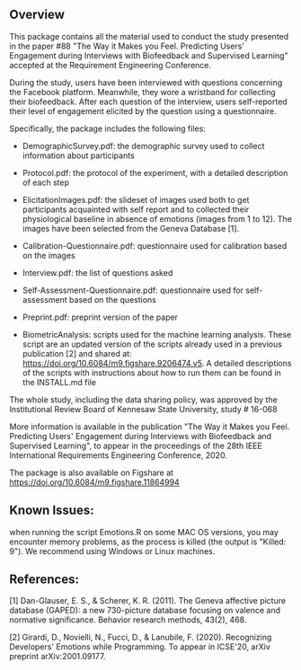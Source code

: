## Overview

This package contains all the material used to conduct the study presented in the paper #88 "The Way it Makes you Feel. Predicting Users' Engagement during Interviews with Biofeedback and Supervised Learning" accepted at the Requirement Engineering Conference. 

 During the study, users have been interviewed with questions concerning the Facebook platform. Meanwhile, they wore a wristband for collecting their biofeedback. After each question of the interview, users self-reported their level of engagement elicited by the question using a questionnaire.  

Specifically, the package includes the following files: 

- DemographicSurvey.pdf: the demographic survey used to collect information about participants

- Protocol.pdf: the protocol of the experiment, with a detailed description of each step

- ElicitationImages.pdf: the slideset of images used both to get participants acquainted with self 
  report and to collected their physiological baseline in absence of emotions (images from 1 to 12).
  The images have been selected from the Geneva Database [1].

- Calibration-Questionnaire.pdf: questionnaire used for calibration based on the images

- Interview.pdf: the list of questions asked

- Self-Assessment-Questionnaire.pdf: questionnaire used for self-assessment based on the questions

- Preprint.pdf: preprint version of the paper

- BiometricAnalysis: scripts used for the machine learning analysis. These script are an updated version of the scripts already used in a previous publication [2] and shared at: https://doi.org/10.6084/m9.figshare.9206474.v5. A detailed descriptions of the scripts with instructions about how to run them can be found in the INSTALL.md file

  

The whole study, including the data sharing policy, was approved by the Institutional Review Board of Kennesaw State  University, study # 16-068

More information is available in the publication "The Way it Makes you Feel. Predicting Users' Engagement during Interviews with Biofeedback and Supervised Learning", to appear in the proceedings of the 28th IEEE International Requirements Engineering Conference, 2020.

The package is also available on Figshare at https://doi.org/10.6084/m9.figshare.11864994


## Known Issues:

when running the script Emotions.R on some MAC OS versions, you may encounter memory problems,
as the process is killed (the output is "Killed: 9"). We recommend using Windows or Linux machines. 


## References:

[1] Dan-Glauser, E. S., & Scherer, K. R. (2011). The Geneva affective picture database (GAPED): a new 730-picture database focusing on valence and normative significance. Behavior research methods, 43(2), 468.

[2] Girardi, D., Novielli, N., Fucci, D., & Lanubile, F. (2020). Recognizing Developers' Emotions while Programming. 
To appear in ICSE'20, arXiv preprint arXiv:2001.09177.